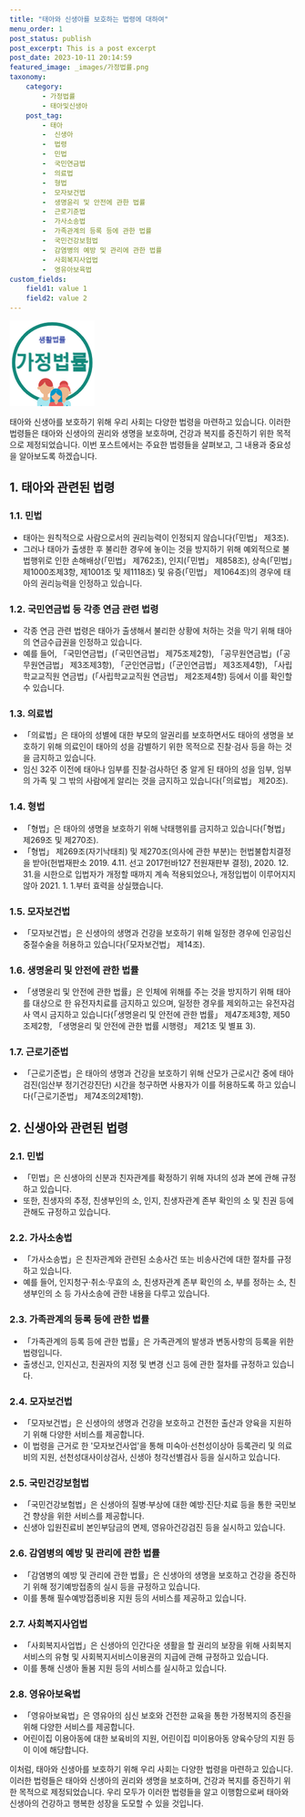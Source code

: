 ```yaml
---
title: "태아와 신생아를 보호하는 법령에 대하여"
menu_order: 1
post_status: publish
post_excerpt: This is a post excerpt
post_date: 2023-10-11 20:14:59
featured_image: _images/가정법률.png
taxonomy:
    category:
        - 가정법률
        - 태아및신생아
    post_tag:
        - 태아
        -  신생아
        -  법령
        -  민법
        -  국민연금법
        -  의료법
        -  형법
        -  모자보건법
        -  생명윤리 및 안전에 관한 법률
        -  근로기준법
        -  가사소송법
        -  가족관계의 등록 등에 관한 법률
        -  국민건강보험법
        -  감염병의 예방 및 관리에 관한 법률
        -  사회복지사업법
        -  영유아보육법
custom_fields:
    field1: value 1
    field2: value 2
---
```


![가정법률](/_images/가정법률.png)

태아와 신생아를 보호하기 위해 우리 사회는 다양한 법령을 마련하고 있습니다. 이러한 법령들은 태아와 신생아의 권리와 생명을 보호하며, 건강과 복지를 증진하기 위한 목적으로 제정되었습니다. 이번 포스트에서는 주요한 법령들을 살펴보고, 그 내용과 중요성을 알아보도록 하겠습니다.

## 1. 태아와 관련된 법령

### 1.1. 민법

- 태아는 원칙적으로 사람으로서의 권리능력이 인정되지 않습니다(「민법」 제3조).
- 그러나 태아가 출생한 후 불리한 경우에 놓이는 것을 방지하기 위해 예외적으로 불법행위로 인한 손해배상(「민법」 제762조), 인지(「민법」 제858조), 상속(「민법」 제1000조제3항, 제1001조 및 제1118조) 및 유증(「민법」 제1064조)의 경우에 태아의 권리능력을 인정하고 있습니다.

### 1.2. 국민연금법 등 각종 연금 관련 법령

- 각종 연금 관련 법령은 태아가 출생해서 불리한 상황에 처하는 것을 막기 위해 태아의 연금수급권을 인정하고 있습니다.
- 예를 들어, 「국민연금법」(「국민연금법」 제75조제2항), 「공무원연금법」(「공무원연금법」 제3조제3항), 「군인연금법」(「군인연금법」 제3조제4항), 「사립학교교직원 연금법」(「사립학교교직원 연금법」 제2조제4항) 등에서 이를 확인할 수 있습니다.

### 1.3. 의료법

- 「의료법」은 태아의 성별에 대한 부모의 알권리를 보호하면서도 태아의 생명을 보호하기 위해 의료인이 태아의 성을 감별하기 위한 목적으로 진찰·검사 등을 하는 것을 금지하고 있습니다.
- 임신 32주 이전에 태아나 임부를 진찰·검사하던 중 알게 된 태아의 성을 임부, 임부의 가족 및 그 밖의 사람에게 알리는 것을 금지하고 있습니다(「의료법」 제20조).

### 1.4. 형법

- 「형법」은 태아의 생명을 보호하기 위해 낙태행위를 금지하고 있습니다(「형법」 제269조 및 제270조).
- 「형법」 제269조(자기낙태죄) 및 제270조(의사에 관한 부분)는 헌법불합치결정을 받아(헌법재판소 2019. 4.11. 선고 2017헌바127 전원재판부 결정), 2020. 12. 31.을 시한으로 입법자가 개정할 때까지 계속 적용되었으나, 개정입법이 이루어지지 않아 2021. 1. 1.부터 효력을 상실했습니다.

### 1.5. 모자보건법

- 「모자보건법」은 신생아의 생명과 건강을 보호하기 위해 일정한 경우에 인공임신중절수술을 허용하고 있습니다(「모자보건법」 제14조).

### 1.6. 생명윤리 및 안전에 관한 법률

- 「생명윤리 및 안전에 관한 법률」은 인체에 위해를 주는 것을 방지하기 위해 태아를 대상으로 한 유전자치료를 금지하고 있으며, 일정한 경우를 제외하고는 유전자검사 역시 금지하고 있습니다(「생명윤리 및 안전에 관한 법률」 제47조제3항, 제50조제2항, 「생명윤리 및 안전에 관한 법률 시행령」 제21조 및 별표 3).

### 1.7. 근로기준법

- 「근로기준법」은 태아의 생명과 건강을 보호하기 위해 산모가 근로시간 중에 태아검진(임산부 정기건강진단) 시간을 청구하면 사용자가 이를 허용하도록 하고 있습니다(「근로기준법」 제74조의2제1항).

## 2. 신생아와 관련된 법령

### 2.1. 민법

- 「민법」은 신생아의 신분과 친자관계를 확정하기 위해 자녀의 성과 본에 관해 규정하고 있습니다.
- 또한, 친생자의 추정, 친생부인의 소, 인지, 친생자관계 존부 확인의 소 및 친권 등에 관해도 규정하고 있습니다.

### 2.2. 가사소송법

- 「가사소송법」은 친자관계와 관련된 소송사건 또는 비송사건에 대한 절차를 규정하고 있습니다.
- 예를 들어, 인지청구·취소·무효의 소, 친생자관계 존부 확인의 소, 부를 정하는 소, 친생부인의 소 등 가사소송에 관한 내용을 다루고 있습니다.

### 2.3. 가족관계의 등록 등에 관한 법률

- 「가족관계의 등록 등에 관한 법률」은 가족관계의 발생과 변동사항의 등록을 위한 법령입니다.
- 출생신고, 인지신고, 친권자의 지정 및 변경 신고 등에 관한 절차를 규정하고 있습니다.

### 2.4. 모자보건법

- 「모자보건법」은 신생아의 생명과 건강을 보호하고 건전한 출산과 양육을 지원하기 위해 다양한 서비스를 제공합니다.
- 이 법령을 근거로 한 '모자보건사업'을 통해 미숙아·선천성이상아 등록관리 및 의료비의 지원, 선천성대사이상검사, 신생아 청각선별검사 등을 실시하고 있습니다.

### 2.5. 국민건강보험법

- 「국민건강보험법」은 신생아의 질병·부상에 대한 예방·진단·치료 등을 통한 국민보건 향상을 위한 서비스를 제공합니다.
- 신생아 입원진료비 본인부담금의 면제, 영유아건강검진 등을 실시하고 있습니다.

### 2.6. 감염병의 예방 및 관리에 관한 법률

- 「감염병의 예방 및 관리에 관한 법률」은 신생아의 생명을 보호하고 건강을 증진하기 위해 정기예방접종의 실시 등을 규정하고 있습니다.
- 이를 통해 필수예방접종비용 지원 등의 서비스를 제공하고 있습니다.

### 2.7. 사회복지사업법

- 「사회복지사업법」은 신생아의 인간다운 생활을 할 권리의 보장을 위해 사회복지서비스의 유형 및 사회복지서비스이용권의 지급에 관해 규정하고 있습니다.
- 이를 통해 신생아 돌봄 지원 등의 서비스를 실시하고 있습니다.

### 2.8. 영유아보육법

- 「영유아보육법」은 영유아의 심신 보호와 건전한 교육을 통한 가정복지의 증진을 위해 다양한 서비스를 제공합니다.
- 어린이집 이용아동에 대한 보육비의 지원, 어린이집 미이용아동 양육수당의 지원 등이 이에 해당합니다.

이처럼, 태아와 신생아를 보호하기 위해 우리 사회는 다양한 법령을 마련하고 있습니다. 이러한 법령들은 태아와 신생아의 권리와 생명을 보호하며, 건강과 복지를 증진하기 위한 목적으로 제정되었습니다. 우리 모두가 이러한 법령들을 알고 이행함으로써 태아와 신생아의 건강하고 행복한 성장을 도모할 수 있을 것입니다.

